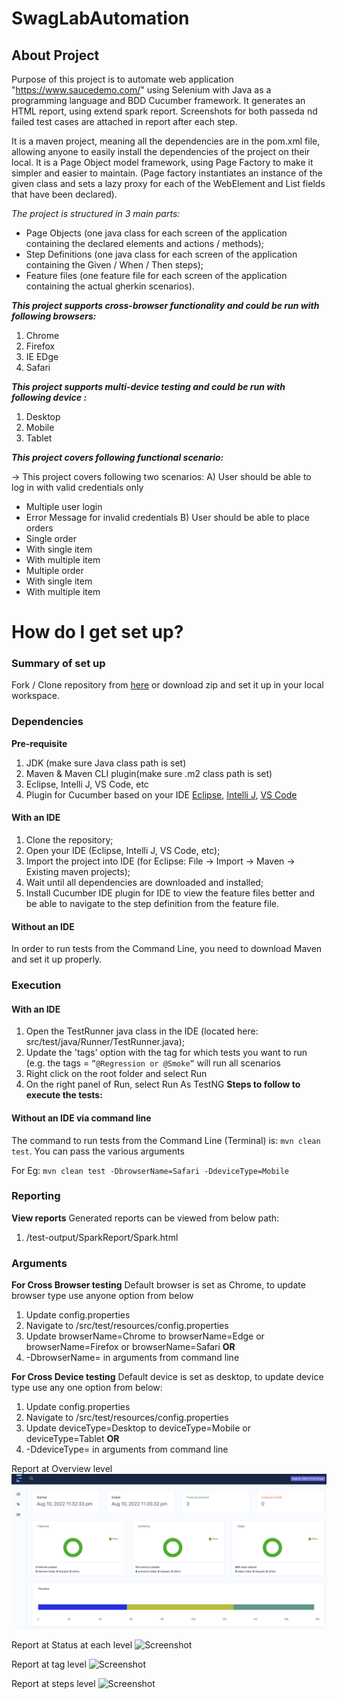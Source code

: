 # SwagLabAutomation

## About Project
Purpose of this project is to automate web application "https://www.saucedemo.com/" using Selenium with Java as a programming language and BDD Cucumber framework.
It generates an HTML report, using extend spark report. Screenshots for both passeda nd failed test cases are attached in report after each step.

It is a maven project, meaning all the dependencies are in the pom.xml file, allowing anyone to easily install the dependencies of the project on their local.
It is a Page Object model framework, using Page Factory to make it simpler and easier to maintain.
(Page factory instantiates an instance of the given class and sets a lazy proxy for each of the WebElement and List<WebElement> fields that have been declared).

*The project is structured in 3 main parts:*
- Page Objects (one java class for each screen of the application containing the declared elements and actions / methods);
- Step Definitions (one java class for each screen of the application containing the Given / When / Then steps);
- Feature files (one feature file for each screen of the application containing the actual gherkin scenarios).

***This project supports cross-browser functionality and could be run with following browsers:***
1. Chrome
2. Firefox
3. IE EDge
4. Safari

***This project supports multi-device testing and could be run with following device :***
1. Desktop
2. Mobile
3. Tablet

***This project covers following functional scenario:***


-> This project covers following two scenarios:
A) User should be able to log in with valid credentials only
- Multiple user login
- Error Message for invalid credentials
B) User should be able to place orders
- Single order
- With single item
- With multiple item
- Multiple order
- With single item
- With multiple item

# How do I get set up? ##

### Summary of set up

Fork / Clone repository from [here](https://github.com/bintu27/SwagLabAutomation.git)
or download zip and set it up in your local workspace.

### Dependencies

**Pre-requisite**
1. JDK  (make sure Java class path is set)
2. Maven & Maven CLI plugin(make sure .m2 class path is set)
3. Eclipse, Intelli J, VS Code, etc
4. Plugin for Cucumber based on your IDE
   [Eclipse](https://marketplace.eclipse.org/content/cucumber-eclipse-plugin), [Intelli J](https://www.jetbrains.com/help/idea/enabling-cucumber-support-in-project.html), [VS Code](https://marketplace.visualstudio.com/items?itemName=alexkrechik.cucumberautocomplete)

#### With an IDE

1. Clone the repository;
2. Open your IDE (Eclipse, Intelli J, VS Code, etc);
3. Import the project into IDE (for Eclipse: File -> Import -> Maven -> Existing maven projects);
4. Wait until all dependencies are downloaded and installed;
5. Install Cucumber IDE plugin for IDE to view the feature files better and be able to navigate to the step definition from the feature file.

#### Without an IDE

In order to run tests from the Command Line, you need to download Maven and set it up properly.

### Execution

#### With an IDE

1. Open the TestRunner java class in the IDE (located here: src/test/java/Runner/TestRunner.java);
2. Update the 'tags' option with the tag for which tests you want to run (e.g. the tags = `”@Regression or @Smoke”` will run all scenarios
3. Right click on the root folder and select Run
4. On the right panel of Run, select Run As TestNG
   **Steps to follow to execute the tests:**

#### Without an IDE via command line

The command to run tests from the Command Line (Terminal) is: `mvn clean test`.
You can pass the various arguments

For Eg: `mvn clean test -DbrowserName=Safari -DdeviceType=Mobile`


### Reporting

**View reports**
Generated reports can be viewed from below path:
1) /test-output/SparkReport/Spark.html

### Arguments

**For Cross Browser testing**
Default browser is set as Chrome, to update browser type use anyone option from below
1. Update config.properties
1. Navigate to /src/test/resources/config.properties
2. Update browserName=Chrome to browserName=Edge or browserName=Firefox or browserName=Safari
**OR**
2. -DbrowserName=<nameOfBrowser> in arguments from command line

**For Cross Device testing**
Default device is set as desktop, to update device type use any one option from below:
1. Update config.properties
1. Navigate to /src/test/resources/config.properties
2. Update deviceType=Desktop to deviceType=Mobile or deviceType=Tablet
**OR**
2. -DdeviceType=<typeOfDevice> in arguments from command line


Report at Overview level
![Screenshot](https://github.com/bintu27/SwagLabAutomation/blob/master/test-output/Report%201.png)

Report at Status at each level
![Screenshot](https://github.com/bintu27/SwagLabAutomation/blob/master/test-output/Report%202.pngg)

Report at tag level
![Screenshot](https://github.com/bintu27/SwagLabAutomation/blob/master/test-output/Report%203.pngg)

Report at steps level
![Screenshot](https://github.com/bintu27/SwagLabAutomation/blob/master/test-output/Report%204.pngg)

